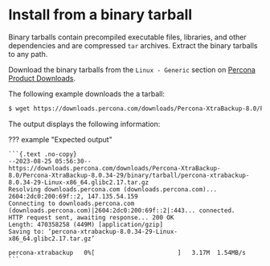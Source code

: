 <!--
update example
20230818
--->

# Install from a binary tarball

Binary tarballs contain precompiled executable files, libraries, and other dependencies and are
compressed `tar` archives. Extract the binary tarballs to any path.

Download the binary tarballs from the `Linux - Generic` section on [Percona Product Downloads].

The following example downloads the a tarball:

```{.bash data-prompt="$"}
$ wget https://downloads.percona.com/downloads/Percona-XtraBackup-8.0/Percona-XtraBackup-8.0.34-29/binary/tarball/percona-xtrabackup-8.0.34-29-Linux-x86_64.glibc2.17.tar.gz
```

The output displays the following information:

??? example "Expected output"

    ```{.text .no-copy}
    --2023-08-25 05:56:30--  https://downloads.percona.com/downloads/Percona-XtraBackup-8.0/Percona-XtraBackup-8.0.34-29/binary/tarball/percona-xtrabackup-8.0.34-29-Linux-x86_64.glibc2.17.tar.gz
    Resolving downloads.percona.com (downloads.percona.com)... 2604:2dc0:200:69f::2, 147.135.54.159
    Connecting to downloads.percona.com (downloads.percona.com)|2604:2dc0:200:69f::2|:443... connected.
    HTTP request sent, awaiting response... 200 OK
    Length: 470358258 (449M) [application/gzip]
    Saving to: ‘percona-xtrabackup-8.0.34-29-Linux-x86_64.glibc2.17.tar.gz’

    percona-xtrabackup   0%[                       ]   3.17M  1.54MB/s
    ```

[Percona Product Downloads]: https://www.percona.com/downloads/